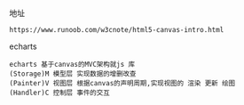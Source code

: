 地址

```
https://www.runoob.com/w3cnote/html5-canvas-intro.html
```

echarts 

```
echarts 基于canvas的MVC架构就js 库
(Storage)M 模型层 实现数据的增删改查
(Painter)V 视图层 根据canvas的声明周期,实现视图的 渲染 更新 绘图
(Handler)C 控制层 事件的交互
```

